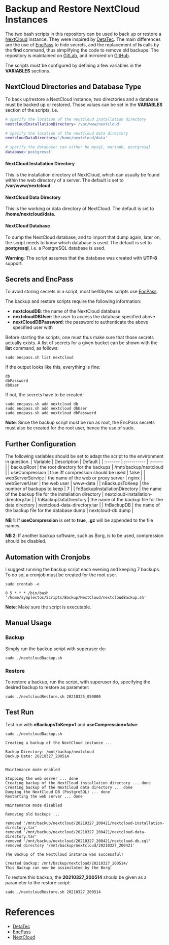 # Backup and Restore NextCloud Instances
The two bash scripts in this repository can be used to back up or restore a [NextCloud](https://nextcloud.com/) instance. They were inspired by [DetaTec](https://codeberg.org/DecaTec/Nextcloud-Backup-Restore). The main differences are the use of [EncPass](/bell0bytes/scripts/encpass) to hide secrets, and the replacement of **ls** calls by the **find** command, thus simplifying the code to remove old backups.
The repository is maintained on [GitLab](https://gitlab.com/Symplectos/nextcloud-scripts-backup-and-restore), and mirrored on [GitHub](https://github.com/Symplectos/NextCloud-Scripts-Backup-and-Restore).


The scripts must be configured by defining a few variables in the **VARIABLES** sections.

## NextCloud Directories and Database Type
To back up/restore a NextCloud instance, two directories and a database must be backed up or restored. Those values can be set in the **VARIABLES** section of the scripts, i.e.

```bash
# specify the location of the nextcloud installation directory
nextcloudInstallationDirectory='/var/www/nextcloud'

# specify the location of the nextcloud data directory
nextcloudDataDirectory='/home/nextcloud/data'

# specify the database: can either be mysql, mariadb, postgresql
database='postgresql'
```

#### NextCloud Installation Directory
This is the installation directory of NextCloud, which can usually be found within the web directory of a server. The default is set to **/var/www/nextcloud**.

#### NextCloud Data Directory
This is the working or data directory of NextCloud. The default is set to **/home/nextcloud/data**.

#### NextCloud Database
To dump the NextCloud database, and to import that dump again, later on, the script needs to know which database is used. The default is set to **postgresql**, i.e. a PostgreSQL database is used.

**Warning**: The script assumes that the database was created with **UTF-8** support.

## Secrets and EncPass
To avoid storing secrets in a script, most bell0bytes scripts use [EncPass](/bell0bytes/scripts/encpass).

The backup and restore scripts require the following information:
* **nextcloudDB**: the name of the NextCloud database
* **nextcloudDBUser**: the user to access the database specified above
* **nextCloudDBPassword**: the password to authenticate the above specified user with

Before starting the scripts, one must thus make sure that those secrets actually exists. A list of secrets for a given bucket can be shown with the **list** command, as follows:

```
sudo encpass.sh list nextcloud
```

If the output looks like this, everything is fine:

```
db
dbPassword
dbUser
```

If not, the secrets have to be created:
```
sudo encpass.sh add nextcloud db
sudo encpass.sh add nextcloud dbUser
sudo encpass.sh add nextcloud dbPassword
```

**Note**: Since the backup script must be run as root, the EncPass secrets must also be created for the root user, hence the use of sudo.

## Further Configuration
The following variables should be set to adapt the script to the environment in question.
| Variable | Description | Default |
| :------- | :---------- | :------ |
| backupRoot | the root directory for the backups | /mnt/backup/nextcloud |
| useCompression | true iff compression should be used | false |
| webServerService | the name of the web or proxy server | nginx |
| webServerUser | the web user | www-data |
| nBackupsToKeep | the number of backups to keep | 7 |
| fnBackupInstallationDirectory | the name of the backup file for the installation directory | nextcloud-installation-directory.tar |
| fnBackupDataDirectory | the name of the backup file for the data directory | nextcloud-data-directory.tar |
| fnBackupDB | the name of the backup file for the database dump | nextcloud-db.dump |

**NB 1**: If **useCompression** is set to **true**, **.gz** will be appended to the file names.

**NB 2**: If another backup software, such as Borg, is to be used, compression should be disabled.

## Automation with Cronjobs
I suggest running the backup script each evening and keeping $7$ backups. To do so, a cronjob must be created for the root user.

```
sudo crontab -e
```

```
0 5 * * * /bin/bash '/home/symplectos/Scripts/Backup/NextCloud/nextcloudBackup.sh'
```

**Note**: Make sure the script is executable.

## Manual Usage

### Backup
Simply run the backup script with superuser do:

```
sudo ./nextcloudBackup.sh
```

### Restore
To restore a backup, run the script, with superuser do, specifying the desired backup to restore as parameter:

```
sudo ./nextcloudRestore.sh 20210325_050000
```

## Test Run
Test run with **nBackupsToKeep=1** and **useCompression=false**:

```
sudo ./nextcloudBackup.sh

Creating a backup of the NextCloud instance ...

Backup Directory: /mnt/backup/nextcloud
Backup Date: 20210327_200514


Maintenance mode enabled

Stopping the web server ... done
Creating backup of the NextCloud installation directory ... done
Creating backup of the NextCloud data directory ... done
Dumping the NextCloud DB (PostgreSQL) ... done
Restarting the web server ... done

Maintenance mode disabled

Removing old backups ...

removed '/mnt/backup/nextcloud/20210327_200421/nextcloud-installation-directory.tar'
removed '/mnt/backup/nextcloud/20210327_200421/nextcloud-data-directory.tar'
removed '/mnt/backup/nextcloud/20210327_200421/nextcloud-db.sql'
removed directory '/mnt/backup/nextcloud/20210327_200421'

The Backup of the NextCloud instance was successful!

Created Backup: /mnt/backup/nextcloud/20210327_200514/
This Backup can now be assimilated by the Borg!
```

To restore this backup, the **20210327_200514** should be given as a parameter to the restore script:

```
sudo ./nextcloudRestore.sh 20210327_200514
```

# References
* [DetaTec](https://codeberg.org/DecaTec)
* [EncPass](https://github.com/plyint/encpass.sh)
* [NextCloud](https://docs.nextcloud.com/server/21/admin_manual/)